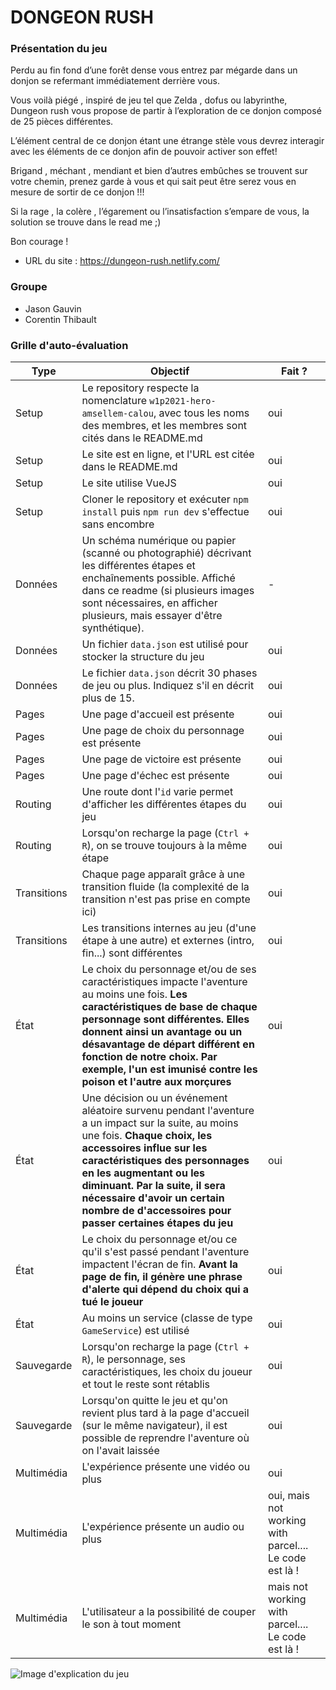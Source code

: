 # DONGEON RUSH

### Présentation du jeu

Perdu au fin fond d’une forêt dense vous entrez par mégarde dans un donjon se refermant immédiatement derrière vous. 

Vous voilà piégé , inspiré de jeu tel que Zelda , dofus ou labyrinthe, Dungeon rush vous propose de partir à l’exploration de ce donjon composé de 25 pièces différentes.

L’élément central de ce donjon étant une étrange stèle vous devrez interagir avec les éléments de ce donjon afin de pouvoir activer son effet! 

Brigand , méchant , mendiant et bien d’autres embûches se trouvent sur votre chemin, prenez garde à vous et qui sait peut être serez vous en mesure de sortir de ce donjon !!!

Si la rage , la colère , l’égarement ou l’insatisfaction s’empare de vous, la solution se trouve dans le read me ;) 

Bon courage !

- URL du site : https://dungeon-rush.netlify.com/

### Groupe

- Jason Gauvin
- Corentin Thibault

### Grille d'auto-évaluation

| Type  | Objectif | Fait ? | 
| ----- | -------- | ------ |
| Setup | Le repository respecte la nomenclature `w1p2021-hero-amsellem-calou`, avec tous les noms des membres, et les membres sont cités dans le README.md | oui |
| Setup | Le site est en ligne, et l'URL est citée dans le README.md | oui |
| Setup | Le site utilise VueJS | oui |
| Setup | Cloner le repository et exécuter `npm install` puis `npm run dev` s'effectue sans encombre | oui |
| Données | Un schéma numérique ou papier (scanné ou photographié) décrivant les différentes étapes et enchaînements possible. Affiché dans ce readme (si plusieurs images sont nécessaires, en afficher plusieurs, mais essayer d'être synthétique). | - |
| Données | Un fichier `data.json` est utilisé pour stocker la structure du jeu | oui |
| Données | Le fichier `data.json` décrit 30 phases de jeu ou plus. Indiquez s'il en décrit plus de 15. | oui |
| Pages | Une page d'accueil est présente | oui |
| Pages | Une page de choix du personnage est présente | oui |
| Pages | Une page de victoire est présente | oui |
| Pages | Une page d'échec est présente | oui |
| Routing | Une route dont l'`id` varie permet d'afficher les différentes étapes du jeu | oui |
| Routing | Lorsqu'on recharge la page (`Ctrl + R`), on se trouve toujours à la même étape | oui |
| Transitions | Chaque page apparaît grâce à une transition fluide (la complexité de la transition n'est pas prise en compte ici) | oui |
| Transitions | Les transitions internes au jeu (d'une étape à une autre) et externes (intro, fin...) sont différentes | oui |
| État | Le choix du personnage et/ou de ses caractéristiques impacte l'aventure au moins une fois. **Les caractéristiques de base de chaque personnage sont différentes. Elles donnent ainsi un avantage ou un désavantage de départ différent en fonction de notre choix. Par exemple, l'un est imunisé contre les poison et l'autre aux morçures** | oui |
| État | Une décision ou un événement aléatoire survenu pendant l'aventure a un impact sur la suite, au moins une fois. **Chaque choix, les accessoires influe sur les caractéristiques des personnages en les augmentant ou les diminuant. Par la suite, il sera nécessaire d'avoir un certain nombre de d'accessoires pour passer certaines étapes du jeu** | oui |
| État | Le choix du personnage et/ou ce qu'il s'est passé pendant l'aventure impactent l'écran de fin. **Avant la page de fin, il génère une phrase d'alerte qui dépend du choix qui a tué le joueur** | oui |
| État | Au moins un service (classe de type `GameService`) est utilisé | oui |
| Sauvegarde | Lorsqu'on recharge la page (`Ctrl + R`), le personnage, ses caractéristiques, les choix du joueur et tout le reste sont rétablis | oui |
| Sauvegarde | Lorsqu'on quitte le jeu et qu'on revient plus tard à la page d'accueil (sur le même navigateur), il est possible de reprendre l'aventure où on l'avait laissée | oui |
| Multimédia | L'expérience présente une vidéo ou plus | oui |
| Multimédia | L'expérience présente un audio ou plus | oui, mais not working with parcel.... Le code est là ! |
| Multimédia | L'utilisateur a la possibilité de couper le son à tout moment | mais not working with parcel.... Le code est là ! |

![Image d'explication du jeu](../assets/images/coco/assets-readme.png)